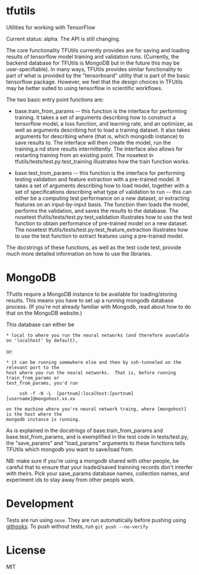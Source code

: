 # tfutils

Utilities for working with TensorFlow

Current status: alpha. The API is still changing.

The core functionality TFUtils currently provides are for saving and loading results of tensorflow model training and validation runs.  (Currently, the backend database for TFUtils is MongoDB but in the future this may be user-specifiable). In many ways, TFUtils provides similar functionality to part of what is provided by the "tensorboard" utility that is part of the basic tensorflow package.  However, we feel that the design choices in TFUtils may be better suited to using tensorflow in  scientific workflows. 

The two basic entry point functions are:

   * base.train_from_params -- this function is the interface for performing training.  It takes a set of arguments describing how to construct a tensorflow model, a loss function, and learning rate, and an optimizer, as well as arguments describing hot to load a training dataset.  It also takes arguments for describing where (that is, which mongodb instance) to save results to.   The interface will then create the model, run the training,a nd store results intermittently.   The interface also allows for restarting training from an existing point.  The nosetest in tfutils/tests/test.py:test_training illustrates how the train function works. 
   
   * base.test_trom_params -- this function is the interface for performing testing validation and feature extraction with a pre-trained model.  It takes a set of arguments describing how to load model, together with a set of specifications describing what type of validation to run -- this can either be a computing test performance on a new dataset, or extracting features on an input-by-input basis. The function then loads the model, performs the validation, and saves the results to the database.   The nosetest tfutils/tests/test.py:test_validation illustrates how to use the test function to obtain performance of pre-trained model on a new dataset.   The nosetest tfutils/tests/test.py:test_feature_extraction illustrates how to use the test function to extract features using a pre-trained model.  
   
The docstrings of these functions, as well as the test code test, provide much more detailed information on how to use the libraries.


# MongoDB

TFutils require a MongoDB instance to be available for loading/storing results.   This means you have to set up a running mongodb database process. (If you're not already familiar with Mongodb, read about how to do that on the MongoDB website.)

This database can either be
   
    * local to where you run the neural networks (and therefore avaolable on 'localhost' by default), 
    
or:
    
    * it can be running somewhere else and then by ssh-tunneled on the relevant port to the 
    host where you run the neural networks.  That is, before running train_from_params or 
    test_from_params, you'd run
    
         ssh -f -N -L  [portnum]:localhost:[portnum] [username]@mongohost.xx.xx

    on the machine where you're neural network traing, where [mongohost] is the host where the 
    mongodb instance is running.
    
As is explained in the docstrings of base.train_from_params and base.test_from_params, and is exemplified in the test code in tests/test.py, the "save_params" and "load_params" arguments to these functions tells TFUtils which mongodb you want to save/load from.   

NB: make sure if you're using a mongodb shared with other people, be careful that to ensure that your loaded/saved trainning records don't interfer with theirs.   Pick your save_params database names, collection names, and experiment ids to stay away from other peopls work.

# Development

Tests are run using `nose`. They are run automatically before pushing using
[githooks](http://githooks.com/).
To push without tests, run `git push --no-verify`


# License

MIT
